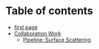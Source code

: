 # Table of contents

* [first page](README.md)
* [Collaboration Work](collaboration-work/README.md)
  * [Pipeline: Surface Scattering](collaboration-work/pipeline-surface-scattering.md)

